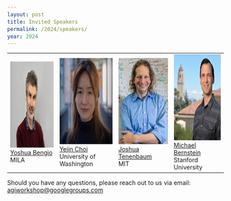 ```yaml
---
layout: post
title: Invited Speakers
permalink: /2024/speakers/
year: 2024
---
```


<table>
  <tr>
    <td> 
      <img src="/images/people/YoshuaBengio.jpg?raw=true" alt="1" width=auto height=200px><br/>
      <a href="https://yoshuabengio.org">Yoshua Bengio</a><br/>
      MILA
    </td>
    <td> 
      <img src="/images/people/YejinChoi.jpg?raw=true" alt="1" width=auto height=200px><br/>
      <a href="https://homes.cs.washington.edu/~yejin/">Yejin Choi</a><br/>
      University of Washington
    </td>
    <td> 
      <img src="/images/people/JoshuaTenenbaum.jpg?raw=true" alt="1" width=auto height=200px><br/>
      <a href="https://web.mit.edu/cocosci/josh.html">Joshua Tenenbaum</a><br/>
      MIT
    </td>
    <td> 
      <img src="/images/people/MichaelBernstein.jpg?raw=true" alt="1" width=auto height=200px><br/>
      <a href="https://profiles.stanford.edu/michael-bernstein">Michael Bernstein</a><br/>
      Stanford University
    </td>
  </tr>  
</table>


Should you have any questions, please reach out to us via email:<br>
[agiworkshop@googlegroups.com](mailto:agiworkshop@googlegroups.com)
